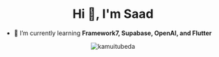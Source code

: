 <h1 align="center">Hi 👋, I'm Saad</h1>

- 🌱 I’m currently learning **Framework7, Supabase, OpenAI, and Flutter**

<p align="center"><img align="center" src="https://github-readme-streak-stats.herokuapp.com/?user=kamuitubeda&" alt="kamuitubeda" /></p>
